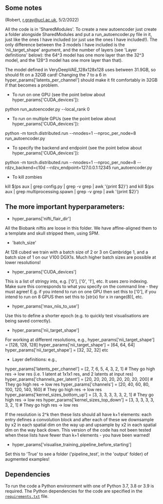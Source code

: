 ## Some notes
(Robert, r.gray@ucl.ac.uk, 5/2/2022)

All the code is in 'SharedModules'. To create a new autoencoder just create a folder alongside SharedModules and put a run_autoencoder.py file in it, just like the ones I have included (or just use the ones I have included!). The only difference between the 3 models I have included is the 'nii_target_shape' argument, and the number of layers (see 'Layer definitions' below): the 64^3 model has one more layer than the 32^3 model, and the 128^3 model has one more layer than that).

The model defined in VeryDeepVAE_128x128x128 uses between 31.9GB, so should fit on a 32GB card! Changing the 7 to a 6 in hyper_params['latents_per_channel'] should make it fit comfortably in 32GB if that becomes a problem.

- To run on one GPU (see the point below about hyper_params['CUDA_devices']):
 
python run_autoencoder.py --local_rank 0

- To run on multiple GPUs (see the point below about hyper_params['CUDA_devices']):

python -m torch.distributed.run --nnodes=1 --nproc_per_node=8 run_autoencoder.py

- To specify the backend and endpoint (see the point below about hyper_params['CUDA_devices']):

python -m torch.distributed.run --nnodes=1 --nproc_per_node=8 --rdzv_backend=c10d --rdzv_endpoint=127.0.0.1:12345 run_autoencoder.py

- To kill zombies

kill $(ps aux | grep config.py | grep -v grep | awk '{print $2}') and kill $(ps aux | grep multiprocessing.spawn | grep -v grep | awk '{print $2}')

## The more important hyperparameters:

- hyper_params['nifti_flair_dir']

All the Biobank niftis are loose in this folder. We have affine-aligned them to a template and skull stripped them, using SPM.

- 'batch_size'

At 128 cubed we train with a batch size of 2 or 3 on Cambridge 1, and a batch size of 1 on our V100 DGX1s. Much higher batch sizes are possible at lower resolutions!

- hyper_params['CUDA_devices']

This is a list of stringy ints, e.g. ['0'], ['0', '1'], etc. It uses zero indexing. Make sure this corresponds to what you specify on the command line - they must agree! E.g. if you intend to run on one GPU then set this to ['0'], if you intend to run on 8 GPUS then set this to [str(x) for x in range(8)], etc.

- hyper_params['max_niis_to_use']

Use this to define a shorter epoch (e.g. to quickly test visualisations are being saved correctly).

- hyper_params['nii_target_shape']

For working at different resolutions, e.g.,
hyper_params['nii_target_shape'] = [128, 128, 128]
hyper_params['nii_target_shape'] = [64, 64, 64]
hyper_params['nii_target_shape'] = [32, 32, 32]
etc

- Layer definitions: e.g.,

hyper_params['latents_per_channel'] = [2, 7, 6, 5, 4, 3, 2, 1]  # They go high res -> low res (i.e. 1 latent at 1x1x1 res, and 2 latents at input res)
hyper_params['channels_per_latent'] = [20, 20, 20, 20, 20, 20, 20, 200]  # They go high res -> low res
hyper_params['channels'] = [20, 40, 60, 80, 100, 120, 140, 160]  # They go high res -> low res
hyper_params['kernel_sizes_bottom_up'] = [3, 3, 3, 3, 3, 3, 2, 1]  # They go high res -> low res
hyper_params['kernel_sizes_top_down'] = [3, 3, 3, 3, 3, 3, 2, 1]  # They go high res -> low res

If the resolution is 2^k then these lists should all have k+1 elements: each entry defines a convolution block and after each of these we downsample by x2 in each spatial dim on the way up and upsample by x2 in each spatial dim on the way back down. This version of the code has not been tested when these lists have fewer than k+1 elements - you have been warned!

- hyper_params['visualise_training_pipeline_before_starting']

Set this to 'True' to see a folder ('pipeline_test', in the 'output' folder) of augmented examples!


## Dependencies

To run the code a Python environment with one of Python 3.7, 3.8 or 3.9 is required. 
The Python dependencies for the code are specified in the [`requirements.txt`](requirements.txt) file.
